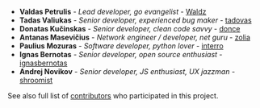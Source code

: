 * **Valdas Petrulis** - *Lead developer, go evangelist* - [Waldz](https://github.com/Waldz)
* **Tadas Valiukas** - *Senior developer, experienced bug maker* - [tadovas](https://github.com/tadovas)
* **Donatas Kučinskas** - *Senior developer, clean code savvy* - [donce](https://github.com/donce)
* **Antanas Masevičius** - *Network engineer / developer, net guru* - [zolia](https://github.com/zolia)
* **Paulius Mozuras** - *Software developer, python lover* - [interro](https://github.com/interro)
* **Ignas Bernotas** - *Senior developer, open source enthusiast* - [ignasbernotas](https://github.com/ignasbernotas)
* **Andrej Novikov** - *Senior developer, JS enthusiast, UX jazzman* - [shroomist](https://github.com/shroomist)

See also full list of [contributors](https://github.com/mysteriumnetwork/node/contributors) who participated in this project.
